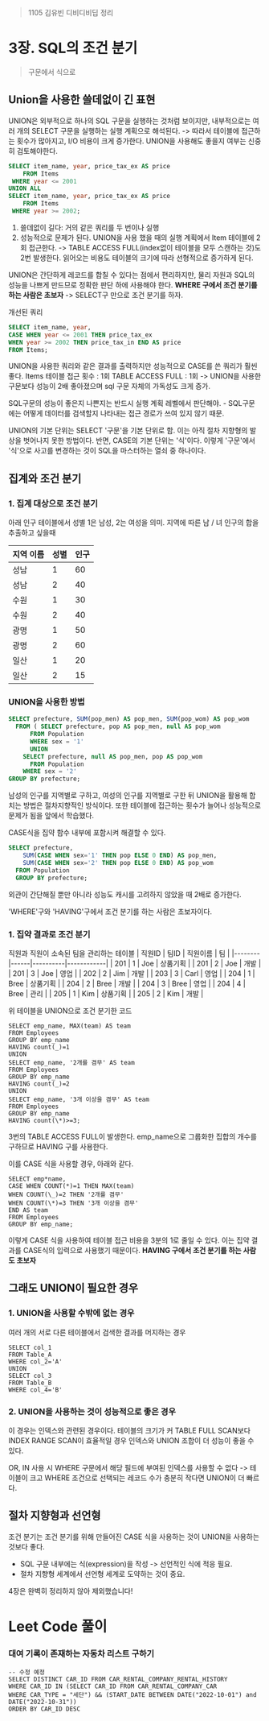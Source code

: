 > 1105 김유빈 디비디비딥 정리

# 3장. SQL의 조건 분기

> 구문에서 식으로

## Union을 사용한 쓸데없이 긴 표현

UNION은 외부적으로 하나의 SQL 구문을 실행하는 것처럼 보이지만, 내부적으로는 여러 개의 SELECT 구문을 실행하는 실행 계획으로 해석된다. -> 따라서 테이블에 접근하는 횟수가 많아지고, I/O 비용이 크게 증가한다.
UNION을 사용해도 좋을지 여부는 신중히 검토해야한다.

```sql
SELECT item_name, year, price_tax_ex AS price
	FROM Items
 WHERE year <= 2001
UNION ALL
SELECT item_name, year, price_tax_ex AS price
	FROM Items
 WHERE year >= 2002;
```

1. 쓸데없이 길다: 거의 같은 쿼리를 두 번이나 실행
2. 성능적으로 문제가 된다.
   UNION을 사용 했을 때의 실행 계획에서 Item 테이블에 2회 접근한다.
   -> TABLE ACCESS FULL(index없이 테이블을 모두 스캔하는 것)도 2번 발생한다. 읽어오는 비용도 테이블의 크기에 따라 선형적으로 증가하게 된다.

UNION은 간단하게 레코드를 합칠 수 있다는 점에서 편리하지만, 물리 자원과 SQL의 성능을 나쁘게 만드므로 정확한 판단 하에 사용해야 한다.
**WHERE 구에서 조건 분기를 하는 사람은 초보자** -> SELECT구 만으로 조건 분기를 하자.

개선된 쿼리

```sql
SELECT item_name, year,
CASE WHEN year <= 2001 THEN price_tax_ex
WHEN year >= 2002 THEN price_tax_in END AS price
FROM Items;
```

UNION을 사용한 쿼리와 같은 결과를 출력하지만 성능적으로 CASE를 쓴 쿼리가 훨씬 좋다.
Items 테이블 접근 횟수 : 1회
TABLE ACCESS FULL : 1회
-> UNION을 사용한 구문보다 성능이 2배 좋아졌으며 sql 구문 자체의 가독성도 크게 증가.

SQL구문의 성능이 좋은지 나쁜지는 반드시 실행 계획 레벨에서 판단해야. - SQL구문에는 어떻게 데이터를 검색할지 나타내는 접근 경로가 쓰여 있지 않기 때문.

UNION의 기본 단위는 SELECT '구문'을 기본 단위로 함. 이는 아직 절차 지향형의 발상을 벗어나지 못한 방법이다. 반면, CASE의 기본 단위는 '식'이다. 이렇게 '구문'에서 '식'으로 사고를 변경하는 것이 SQL을 마스터하는 열쇠 중 하나이다.

## 집계와 조건 분기

### 1. 집계 대상으로 조건 분기

아래 인구 테이블에서 성별 1은 남성, 2는 여성을 의미. 지역에 따른 남 / 녀 인구의 합을 추출하고 싶을때

| 지역 이름 | 성별 | 인구 |
| --------- | ---- | ---- |
| 성남      | 1    | 60   |
| 성남      | 2    | 40   |
| 수원      | 1    | 30   |
| 수원      | 2    | 40   |
| 광명      | 1    | 50   |
| 광명      | 2    | 60   |
| 일산      | 1    | 20   |
| 일산      | 2    | 15   |

### UNION을 사용한 방법

```sql
SELECT prefecture, SUM(pop_men) AS pop_men, SUM(pop_wom) AS pop_wom
  FROM ( SELECT prefecture, pop AS pop_men, null AS pop_wom
      FROM Population
      WHERE sex = '1'
      UNION
    SELECT prefecture, null AS pop_men, pop AS pop_wom
      FROM Population
    WHERE sex = '2'
GROUP BY prefecture;
```

남성의 인구를 지역별로 구하고, 여성의 인구를 지역별로 구한 뒤 UNION을 활용해 합치는 방법은 절차지향적인 방식이다.
또한 테이블에 접근하는 횟수가 늘어나 성능적으로 문제가 됨을 앞에서 학습했다.

CASE식을 집약 함수 내부에 포함시켜 해결할 수 있다.

```sql
SELECT prefecture,
    SUM(CASE WHEN sex='1' THEN pop ELSE 0 END) AS pop_men,
    SUM(CASE WHEN sex='2' THEN pop ELSE 0 END) AS pop_wom
  FROM Population
  GROUP BY prefecture;
```

외관이 간단해질 뿐만 아니라 성능도 캐시를 고려하지 않았을 때 2배로 증가한다.

'WHERE'구와 'HAVING'구에서 조건 분기를 하는 사람은 초보자이다.

### 1. 집약 결과로 조건 분기

직원과 직원이 소속된 팀을 관리하는 테이블
| 직원ID | 팀ID | 직원이름 | 팀 |
|--------|------|----------|------------|
| 201 | 1 | Joe | 상품기획 |
| 201 | 2 | Joe | 개발 |
| 201 | 3 | Joe | 영업 |
| 202 | 2 | Jim | 개발 |
| 203 | 3 | Carl | 영업 |
| 204 | 1 | Bree | 상품기획 |
| 204 | 2 | Bree | 개발 |
| 204 | 3 | Bree | 영업 |
| 204 | 4 | Bree | 관리 |
| 205 | 1 | Kim | 상품기획 |
| 205 | 2 | Kim | 개발 |

위 테이블을 UNION으로 조건 분기한 코드

```
SELECT emp_name, MAX(team) AS team
FROM Employees
GROUP BY emp_name
HAVING count(_)=1
UNION
SELECT emp_name, '2개를 겸무' AS team
FROM Employees
GROUP BY emp_name
HAVING count(_)=2
UNION
SELECT emp_name, '3개 이상을 겸무' AS team
FROM Employees
GROUP BY emp_name
HAVING count(\*)>=3;
```

3번의 TABLE ACCESS FULL이 발생한다. emp_name으로 그룹화한 집합의 개수를 구하므로 HAVING 구를 사용한다.

이를 CASE 식을 사용할 경우, 아래와 같다.

```
SELECT emp*name,
CASE WHEN COUNT(*)=1 THEN MAX(team)
WHEN COUNT(\_)=2 THEN '2개를 겸무'
WHEN COUNT(\*)=3 THEN '3개 이상을 겸무'
END AS team
FROM Employees
GROUP BY emp_name;
```

이렇게 CASE 식을 사용하여 테이블 접근 비용을 3분의 1로 줄일 수 있다. 이는 집약 결과를 CASE식의 입력으로 사용했기 때문이다.
**HAVING 구에서 조건 분기를 하는 사람도 초보자**

## 그래도 UNION이 필요한 경우

### 1. UNION을 사용할 수밖에 없는 경우

여러 개의 서로 다른 테이블에서 검색한 결과를 머지하는 경우

```
SELECT col_1
FROM Table_A
WHERE col_2='A'
UNION
SELECT col_3
FROM Table_B
WHERE col_4='B'
```

### 2. UNION을 사용하는 것이 성능적으로 좋은 경우

이 경우는 인덱스와 관련된 경우이다. 테이블의 크기가 커 TABLE FULL SCAN보다 INDEX RANGE SCAN이 효율적일 경우 인덱스와 UNION 조합이 더 성능이 좋을 수 있다.

OR, IN 사용 시 WHERE 구문에서 해당 필드에 부여된 인덱스를 사용할 수 없다 -> 테이블이 크고 WHERE 조건으로 선택되는 레코드 수가 충분히 작다면 UNION이 더 빠르다.

## 절차 지향형과 선언형

조건 분기는 조건 분기를 위해 만들어진 CASE 식을 사용하는 것이 UNION을 사용하는 것보다 좋다.

- SQL 구문 내부에는 식(expression)을 작성 -> 선언적인 식에 적응 필요.
- 절차 지향형 세계에서 선언형 세계로 도약하는 것이 중요.

4장은 완벽히 정리하지 않아 제외했습니다!

# Leet Code 풀이

### 대여 기록이 존재하는 자동차 리스트 구하기

[](https://school.programmers.co.kr/learn/courses/30/lessons/157341)

```
-- 수정 예정
SELECT DISTINCT CAR_ID FROM CAR_RENTAL_COMPANY_RENTAL_HISTORY
WHERE CAR_ID IN (SELECT CAR_ID FROM CAR_RENTAL_COMPANY_CAR
WHERE CAR_TYPE = "세단") && (START_DATE BETWEEN DATE("2022-10-01") and DATE("2022-10-31"))
ORDER BY CAR_ID DESC
```